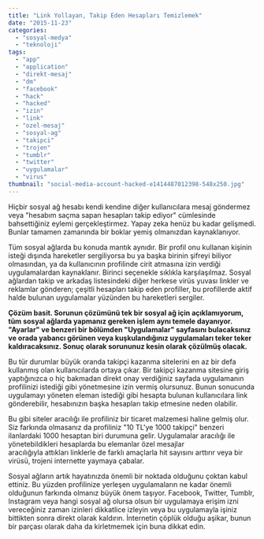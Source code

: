 ```yaml
---
title: "Link Yollayan, Takip Eden Hesapları Temizlemek"
date: "2015-11-23"
categories: 
  - "sosyal-medya"
  - "teknoloji"
tags: 
  - "app"
  - "application"
  - "direkt-mesaj"
  - "dm"
  - "facebook"
  - "hack"
  - "hacked"
  - "izin"
  - "link"
  - "ozel-mesaj"
  - "sosyal-ag"
  - "takipci"
  - "trojen"
  - "tumblr"
  - "twitter"
  - "uygulamalar"
  - "virus"
thumbnail: "social-media-account-hacked-e1414487012398-548x250.jpg"
---
```


Hiçbir sosyal ağ hesabı kendi kendine diğer kullanıcılara mesaj göndermez veya "hesabım saçma sapan hesapları takip ediyor" cümlesinde bahsettiğiniz eylemi gerçekleştirmez. Yapay zeka henüz bu kadar gelişmedi. Bunlar tamamen zamanında bir boklar yemiş olmanızdan kaynaklanıyor.

Tüm sosyal ağlarda bu konuda mantık aynıdır. Bir profil onu kullanan kişinin isteği dışında hareketler sergiliyorsa bu ya başka birinin şifreyi biliyor olmasından, ya da kullanıcının profilinde cirit atmasına izin verdiği uygulamalardan kaynaklanır. Birinci seçenekle sıklıkla karşılaşılmaz. Sosyal ağlardan takip ve arkadaş listesindeki diğer herkese virüs yuvası linkler ve reklamlar gönderen; çeşitli hesapları takip eden profiller, bu profillerde aktif halde bulunan uygulamalar yüzünden bu hareketleri sergiler.

**Çözüm basit. Sorunun çözümünü tek bir sosyal ağ için açıklamıyorum, tüm sosyal ağlarda yapmanız gereken işlem aynı temele dayanıyor. "Ayarlar" ve benzeri bir bölümden "Uygulamalar" sayfasını bulacaksınız ve orada yabancı görünen veya kuşkulandığınız uygulamaları teker teker kaldıracaksınız. Sonuç olarak sorununuz kesin olarak çözülmüş olacak.**

Bu tür durumlar büyük oranda takipçi kazanma sitelerini en az bir defa kullanmış olan kullanıcılarda ortaya çıkar. Bir takipçi kazanma sitesine giriş yaptığınızca o hiç bakmadan direkt onay verdiğiniz sayfada uygulamanın profilinizi istediği gibi yönetmesine izin vermiş olursunuz. Bunun sonucunda uygulamayı yöneten eleman istediği gibi hesapta bulunan kullanıcılara link gönderebilir, hesabınızın başka hesapları takip etmesine neden olabilir.

Bu gibi siteler aracılığı ile profiliniz bir ticaret malzemesi haline gelmiş olur. Siz farkında olmasanız da profiliniz "10 TL'ye 1000 takipçi" benzeri ilanlardaki 1000 hesaptan biri durumuna gelir. Uygulamalar aracılığı ile yönetebildikleri hesaplarda bu elemanlar özel mesajlar aracılığıyla attıkları linklerle de farklı amaçlarla hit sayısını arttırır veya bir virüsü, trojeni internette yaymaya çabalar.

Sosyal ağların artık hayatınızda önemli bir noktada olduğunu çoktan kabul ettiniz. Bu yüzden profilinize yerleşen uygulamaların ne kadar önemli olduğunun farkında olmanız büyük önem taşıyor. Facebook, Twitter, Tumblr, Instagram veya hangi sosyal ağ olursa olsun bir uygulamaya erişim izni vereceğiniz zaman izinleri dikkatlice izleyin veya bu uygulamayla işiniz bittikten sonra direkt olarak kaldırın. İnternetin çöplük olduğu aşikar, bunun bir parçası olarak daha da kirletmemek için buna dikkat edin.
